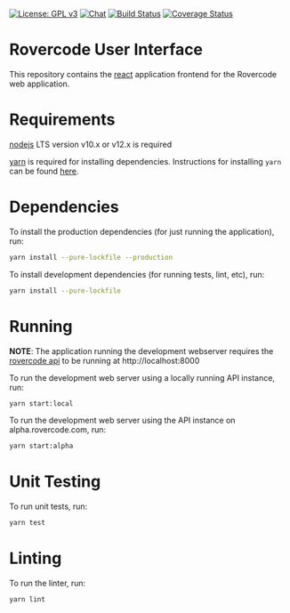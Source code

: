 [![License: GPL v3](https://img.shields.io/badge/License-GPLv3-blue.svg)](https://www.gnu.org/licenses/gpl-3.0)
[![Chat](https://img.shields.io/badge/chat-developer-brightgreen.svg?style=flat)](https://rovercode.zulipchat.com)
[![Build Status](https://travis-ci.com/rovercode/rovercode-ui.svg?branch=alpha)](https://travis-ci.com/rovercode/rovercode-ui)
[![Coverage Status](https://coveralls.io/repos/github/rovercode/rovercode-ui/badge.svg?branch=alpha)](https://coveralls.io/github/rovercode/rovercode-ui?branch=alpha)

Rovercode User Interface
========================

This repository contains the [react](https://reactjs.org/) application frontend for the Rovercode web application.

Requirements
============

[nodejs](https://nodejs.org) LTS version v10.x or v12.x is required

[yarn](https://yarnpkg.com/) is required for installing dependencies. Instructions for installing `yarn` can be found [here](https://yarnpkg.com/lang/en/docs/install/).

Dependencies
============

To install the production dependencies (for just running the application), run:
```sh
yarn install --pure-lockfile --production
```

To install development dependencies (for running tests, lint, etc), run:
```sh
yarn install --pure-lockfile
```

Running
=======

**NOTE**: The application running the development webserver requires the [rovercode api](https://github.com/rovercode/rovercode-web) to be running at http://localhost:8000

To run the development web server using a locally running API instance, run:
```sh
yarn start:local
```

To run the development web server using the API instance on alpha.rovercode.com, run:
```sh
yarn start:alpha
```

Unit Testing
============

To run unit tests, run:
```sh
yarn test
```

Linting
=======

To run the linter, run:
```sh
yarn lint
```
